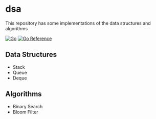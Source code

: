 # dsa

This repository has some implementations of the data structures and algorithms

[![Go](https://github.com/mishramadhav/dsa/actions/workflows/go.yml/badge.svg)](https://github.com/mishramadhav/dsa/actions/workflows/go.yml)
[![Go Reference](https://pkg.go.dev/badge/github.com/mishramadhav/dsa@v0.1.1.svg)](https://pkg.go.dev/github.com/mishramadhav/dsa@v0.1.1)

## Data Structures

- Stack
- Queue
- Deque

## Algorithms

- Binary Search
- Bloom Filter
